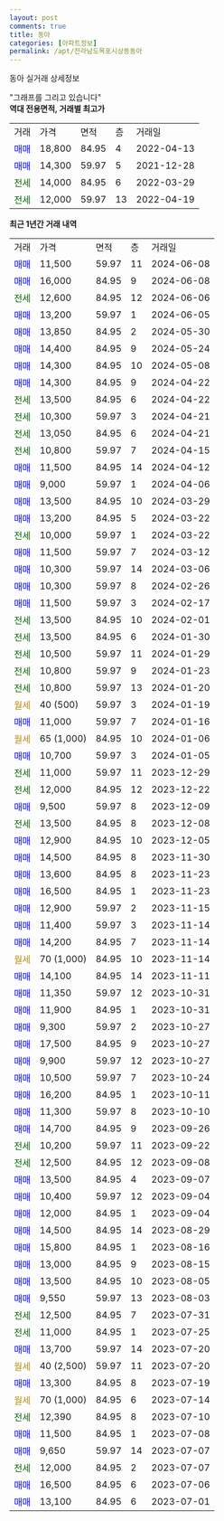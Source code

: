 ```yaml
---
layout: post
comments: true
title: 동아
categories: [아파트정보]
permalink: /apt/전라남도목포시상동동아
---
```


동아 실거래 상세정보

<script type="text/javascript">
  google.charts.load('current', {'packages':['line', 'corechart']});
  google.charts.setOnLoadCallback(drawChart);

  function drawChart() {
    var data = new google.visualization.DataTable();
    data.addColumn('date', '거래일');
    data.addColumn('number', "매매");
    data.addColumn('number', "전세");
    data.addColumn('number', "전매");

    data.addRows([[new Date(Date.parse("2024-06-08")), 11500, null, null], [new Date(Date.parse("2024-06-08")), 16000, null, null], [new Date(Date.parse("2024-06-06")), null, 12600, null], [new Date(Date.parse("2024-06-05")), 13200, null, null], [new Date(Date.parse("2024-05-30")), 13850, null, null], [new Date(Date.parse("2024-05-24")), 14400, null, null], [new Date(Date.parse("2024-05-08")), 14300, null, null], [new Date(Date.parse("2024-04-22")), 14300, null, null], [new Date(Date.parse("2024-04-22")), null, 13500, null], [new Date(Date.parse("2024-04-21")), null, 10300, null], [new Date(Date.parse("2024-04-21")), null, 13050, null], [new Date(Date.parse("2024-04-15")), null, 10800, null], [new Date(Date.parse("2024-04-12")), 11500, null, null], [new Date(Date.parse("2024-04-06")), 9000, null, null], [new Date(Date.parse("2024-03-29")), 13500, null, null], [new Date(Date.parse("2024-03-22")), 13200, null, null], [new Date(Date.parse("2024-03-22")), null, 10000, null], [new Date(Date.parse("2024-03-12")), 11500, null, null], [new Date(Date.parse("2024-03-06")), 10300, null, null], [new Date(Date.parse("2024-02-26")), 10300, null, null], [new Date(Date.parse("2024-02-17")), 11500, null, null], [new Date(Date.parse("2024-02-01")), null, 13500, null], [new Date(Date.parse("2024-01-30")), null, 13500, null], [new Date(Date.parse("2024-01-29")), null, 10500, null], [new Date(Date.parse("2024-01-23")), null, 10800, null], [new Date(Date.parse("2024-01-20")), null, 10800, null], [new Date(Date.parse("2024-01-19")), null, null, null], [new Date(Date.parse("2024-01-16")), 11000, null, null], [new Date(Date.parse("2024-01-06")), null, null, null], [new Date(Date.parse("2024-01-05")), 10700, null, null], [new Date(Date.parse("2023-12-29")), null, 11000, null], [new Date(Date.parse("2023-12-22")), null, 12000, null], [new Date(Date.parse("2023-12-09")), 9500, null, null], [new Date(Date.parse("2023-12-08")), null, 13500, null], [new Date(Date.parse("2023-12-05")), 12900, null, null], [new Date(Date.parse("2023-11-30")), 14500, null, null], [new Date(Date.parse("2023-11-23")), 13600, null, null], [new Date(Date.parse("2023-11-23")), 16500, null, null], [new Date(Date.parse("2023-11-15")), 12900, null, null], [new Date(Date.parse("2023-11-14")), 11400, null, null], [new Date(Date.parse("2023-11-14")), 14200, null, null], [new Date(Date.parse("2023-11-14")), null, null, null], [new Date(Date.parse("2023-11-11")), 14100, null, null], [new Date(Date.parse("2023-10-31")), 11350, null, null], [new Date(Date.parse("2023-10-31")), 11900, null, null], [new Date(Date.parse("2023-10-27")), 9300, null, null], [new Date(Date.parse("2023-10-27")), 17500, null, null], [new Date(Date.parse("2023-10-27")), 9900, null, null], [new Date(Date.parse("2023-10-24")), 10500, null, null], [new Date(Date.parse("2023-10-11")), 16200, null, null], [new Date(Date.parse("2023-10-10")), 11300, null, null], [new Date(Date.parse("2023-09-26")), 14700, null, null], [new Date(Date.parse("2023-09-22")), null, 10200, null], [new Date(Date.parse("2023-09-08")), null, 12500, null], [new Date(Date.parse("2023-09-07")), 13500, null, null], [new Date(Date.parse("2023-09-04")), 10400, null, null], [new Date(Date.parse("2023-09-04")), 12000, null, null], [new Date(Date.parse("2023-08-29")), 14500, null, null], [new Date(Date.parse("2023-08-16")), 15800, null, null], [new Date(Date.parse("2023-08-15")), 13000, null, null], [new Date(Date.parse("2023-08-05")), 13500, null, null], [new Date(Date.parse("2023-08-03")), 9550, null, null], [new Date(Date.parse("2023-07-31")), null, 12500, null], [new Date(Date.parse("2023-07-25")), null, 11000, null], [new Date(Date.parse("2023-07-20")), 13700, null, null], [new Date(Date.parse("2023-07-20")), null, null, null], [new Date(Date.parse("2023-07-19")), 13300, null, null], [new Date(Date.parse("2023-07-14")), null, null, null], [new Date(Date.parse("2023-07-10")), null, 12390, null], [new Date(Date.parse("2023-07-08")), 11500, null, null], [new Date(Date.parse("2023-07-07")), 9650, null, null], [new Date(Date.parse("2023-07-07")), null, 12000, null], [new Date(Date.parse("2023-07-06")), 16500, null, null], [new Date(Date.parse("2023-07-01")), 13100, null, null]]);

    var options = {
      hAxis: {
        format: 'yyyy/MM/dd'
      },    
      lineWidth: 0,
      pointsVisible: true,    
      title: '최근 1년간 유형별 실거래가 분포',
      legend: { position: 'bottom' }
    };

    var formatter = new google.visualization.NumberFormat({pattern:'###,###'} );
    formatter.format(data, 1);
    formatter.format(data, 2);
    
    setTimeout(function() {
        var chart = new google.visualization.LineChart(document.getElementById('columnchart_material'));
        chart.draw(data, (options));
        document.getElementById('loading').style.display = 'none';
    }, 200);
  }
</script>


<div id="loading" style="z-index:20; display: block; margin-left: 0px">"그래프를 그리고 있습니다"</div>
<div id="columnchart_material" style="width: 95%; margin-left: 0px; display: block"></div>
<!-- contents start -->
<b>역대 전용면적, 거래별 최고가</b>
<table class="sortable">
    <tr>
      <td>거래</td>
      <td>가격</td>
      <td>면적</td>
      <td>층</td>
      <td>거래일</td>
    </tr>
        <tr>
          <td><a style="color: blue">매매</a></td>
          <td>18,800</td>
          <td>84.95</td>
          <td>4</td>
          <td>2022-04-13</td>
        </tr>            <tr>
          <td><a style="color: blue">매매</a></td>
          <td>14,300</td>
          <td>59.97</td>
          <td>5</td>
          <td>2021-12-28</td>
        </tr>        
        <tr>
              <td><a style="color: darkgreen">전세</a></td>
              <td>14,000</td>
              <td>84.95</td>
              <td>6</td>
              <td>2022-03-29</td>
            </tr>            <tr>
              <td><a style="color: darkgreen">전세</a></td>
              <td>12,000</td>
              <td>59.97</td>
              <td>13</td>
              <td>2022-04-19</td>
            </tr>        
    
</table>

<b>최근 1년간 거래 내역</b>

<table class="sortable">
    <tr>
      <td>거래</td>
      <td>가격</td>
      <td>면적</td>
      <td>층</td>
      <td>거래일</td>
    </tr>
    <tr>
      <td><a style="color: blue">매매</a></td>
      <td>11,500</td>
      <td>59.97</td>
      <td>11</td>
      <td>2024-06-08</td>
    </tr>          <tr>
      <td><a style="color: blue">매매</a></td>
      <td>16,000</td>
      <td>84.95</td>
      <td>9</td>
      <td>2024-06-08</td>
    </tr>          <tr>
      <td><a style="color: darkgreen">전세</a></td>
      <td>12,600</td>
      <td>84.95</td>
      <td>12</td>
      <td>2024-06-06</td>
    </tr>          <tr>
      <td><a style="color: blue">매매</a></td>
      <td>13,200</td>
      <td>59.97</td>
      <td>1</td>
      <td>2024-06-05</td>
    </tr>          <tr>
      <td><a style="color: blue">매매</a></td>
      <td>13,850</td>
      <td>84.95</td>
      <td>2</td>
      <td>2024-05-30</td>
    </tr>          <tr>
      <td><a style="color: blue">매매</a></td>
      <td>14,400</td>
      <td>84.95</td>
      <td>9</td>
      <td>2024-05-24</td>
    </tr>          <tr>
      <td><a style="color: blue">매매</a></td>
      <td>14,300</td>
      <td>84.95</td>
      <td>10</td>
      <td>2024-05-08</td>
    </tr>          <tr>
      <td><a style="color: blue">매매</a></td>
      <td>14,300</td>
      <td>84.95</td>
      <td>9</td>
      <td>2024-04-22</td>
    </tr>          <tr>
      <td><a style="color: darkgreen">전세</a></td>
      <td>13,500</td>
      <td>84.95</td>
      <td>6</td>
      <td>2024-04-22</td>
    </tr>          <tr>
      <td><a style="color: darkgreen">전세</a></td>
      <td>10,300</td>
      <td>59.97</td>
      <td>3</td>
      <td>2024-04-21</td>
    </tr>          <tr>
      <td><a style="color: darkgreen">전세</a></td>
      <td>13,050</td>
      <td>84.95</td>
      <td>6</td>
      <td>2024-04-21</td>
    </tr>          <tr>
      <td><a style="color: darkgreen">전세</a></td>
      <td>10,800</td>
      <td>59.97</td>
      <td>7</td>
      <td>2024-04-15</td>
    </tr>          <tr>
      <td><a style="color: blue">매매</a></td>
      <td>11,500</td>
      <td>84.95</td>
      <td>14</td>
      <td>2024-04-12</td>
    </tr>          <tr>
      <td><a style="color: blue">매매</a></td>
      <td>9,000</td>
      <td>59.97</td>
      <td>1</td>
      <td>2024-04-06</td>
    </tr>          <tr>
      <td><a style="color: blue">매매</a></td>
      <td>13,500</td>
      <td>84.95</td>
      <td>10</td>
      <td>2024-03-29</td>
    </tr>          <tr>
      <td><a style="color: blue">매매</a></td>
      <td>13,200</td>
      <td>84.95</td>
      <td>5</td>
      <td>2024-03-22</td>
    </tr>          <tr>
      <td><a style="color: darkgreen">전세</a></td>
      <td>10,000</td>
      <td>59.97</td>
      <td>1</td>
      <td>2024-03-22</td>
    </tr>          <tr>
      <td><a style="color: blue">매매</a></td>
      <td>11,500</td>
      <td>59.97</td>
      <td>7</td>
      <td>2024-03-12</td>
    </tr>          <tr>
      <td><a style="color: blue">매매</a></td>
      <td>10,300</td>
      <td>59.97</td>
      <td>14</td>
      <td>2024-03-06</td>
    </tr>          <tr>
      <td><a style="color: blue">매매</a></td>
      <td>10,300</td>
      <td>59.97</td>
      <td>8</td>
      <td>2024-02-26</td>
    </tr>          <tr>
      <td><a style="color: blue">매매</a></td>
      <td>11,500</td>
      <td>59.97</td>
      <td>3</td>
      <td>2024-02-17</td>
    </tr>          <tr>
      <td><a style="color: darkgreen">전세</a></td>
      <td>13,500</td>
      <td>84.95</td>
      <td>10</td>
      <td>2024-02-01</td>
    </tr>          <tr>
      <td><a style="color: darkgreen">전세</a></td>
      <td>13,500</td>
      <td>84.95</td>
      <td>6</td>
      <td>2024-01-30</td>
    </tr>          <tr>
      <td><a style="color: darkgreen">전세</a></td>
      <td>10,500</td>
      <td>59.97</td>
      <td>11</td>
      <td>2024-01-29</td>
    </tr>          <tr>
      <td><a style="color: darkgreen">전세</a></td>
      <td>10,800</td>
      <td>59.97</td>
      <td>9</td>
      <td>2024-01-23</td>
    </tr>          <tr>
      <td><a style="color: darkgreen">전세</a></td>
      <td>10,800</td>
      <td>59.97</td>
      <td>13</td>
      <td>2024-01-20</td>
    </tr>          <tr>
      <td><a style="color: darkgoldenrod">월세</a></td>
      <td>40 (500)</td>
      <td>59.97</td>
      <td>3</td>
      <td>2024-01-19</td>
    </tr>          <tr>
      <td><a style="color: blue">매매</a></td>
      <td>11,000</td>
      <td>59.97</td>
      <td>7</td>
      <td>2024-01-16</td>
    </tr>          <tr>
      <td><a style="color: darkgoldenrod">월세</a></td>
      <td>65 (1,000)</td>
      <td>84.95</td>
      <td>10</td>
      <td>2024-01-06</td>
    </tr>          <tr>
      <td><a style="color: blue">매매</a></td>
      <td>10,700</td>
      <td>59.97</td>
      <td>3</td>
      <td>2024-01-05</td>
    </tr>          <tr>
      <td><a style="color: darkgreen">전세</a></td>
      <td>11,000</td>
      <td>59.97</td>
      <td>11</td>
      <td>2023-12-29</td>
    </tr>          <tr>
      <td><a style="color: darkgreen">전세</a></td>
      <td>12,000</td>
      <td>84.95</td>
      <td>12</td>
      <td>2023-12-22</td>
    </tr>          <tr>
      <td><a style="color: blue">매매</a></td>
      <td>9,500</td>
      <td>59.97</td>
      <td>8</td>
      <td>2023-12-09</td>
    </tr>          <tr>
      <td><a style="color: darkgreen">전세</a></td>
      <td>13,500</td>
      <td>84.95</td>
      <td>8</td>
      <td>2023-12-08</td>
    </tr>          <tr>
      <td><a style="color: blue">매매</a></td>
      <td>12,900</td>
      <td>84.95</td>
      <td>10</td>
      <td>2023-12-05</td>
    </tr>          <tr>
      <td><a style="color: blue">매매</a></td>
      <td>14,500</td>
      <td>84.95</td>
      <td>8</td>
      <td>2023-11-30</td>
    </tr>          <tr>
      <td><a style="color: blue">매매</a></td>
      <td>13,600</td>
      <td>84.95</td>
      <td>8</td>
      <td>2023-11-23</td>
    </tr>          <tr>
      <td><a style="color: blue">매매</a></td>
      <td>16,500</td>
      <td>84.95</td>
      <td>1</td>
      <td>2023-11-23</td>
    </tr>          <tr>
      <td><a style="color: blue">매매</a></td>
      <td>12,900</td>
      <td>59.97</td>
      <td>2</td>
      <td>2023-11-15</td>
    </tr>          <tr>
      <td><a style="color: blue">매매</a></td>
      <td>11,400</td>
      <td>59.97</td>
      <td>3</td>
      <td>2023-11-14</td>
    </tr>          <tr>
      <td><a style="color: blue">매매</a></td>
      <td>14,200</td>
      <td>84.95</td>
      <td>7</td>
      <td>2023-11-14</td>
    </tr>          <tr>
      <td><a style="color: darkgoldenrod">월세</a></td>
      <td>70 (1,000)</td>
      <td>84.95</td>
      <td>10</td>
      <td>2023-11-14</td>
    </tr>          <tr>
      <td><a style="color: blue">매매</a></td>
      <td>14,100</td>
      <td>84.95</td>
      <td>14</td>
      <td>2023-11-11</td>
    </tr>          <tr>
      <td><a style="color: blue">매매</a></td>
      <td>11,350</td>
      <td>59.97</td>
      <td>12</td>
      <td>2023-10-31</td>
    </tr>          <tr>
      <td><a style="color: blue">매매</a></td>
      <td>11,900</td>
      <td>84.95</td>
      <td>1</td>
      <td>2023-10-31</td>
    </tr>          <tr>
      <td><a style="color: blue">매매</a></td>
      <td>9,300</td>
      <td>59.97</td>
      <td>2</td>
      <td>2023-10-27</td>
    </tr>          <tr>
      <td><a style="color: blue">매매</a></td>
      <td>17,500</td>
      <td>84.95</td>
      <td>9</td>
      <td>2023-10-27</td>
    </tr>          <tr>
      <td><a style="color: blue">매매</a></td>
      <td>9,900</td>
      <td>59.97</td>
      <td>12</td>
      <td>2023-10-27</td>
    </tr>          <tr>
      <td><a style="color: blue">매매</a></td>
      <td>10,500</td>
      <td>59.97</td>
      <td>7</td>
      <td>2023-10-24</td>
    </tr>          <tr>
      <td><a style="color: blue">매매</a></td>
      <td>16,200</td>
      <td>84.95</td>
      <td>1</td>
      <td>2023-10-11</td>
    </tr>          <tr>
      <td><a style="color: blue">매매</a></td>
      <td>11,300</td>
      <td>59.97</td>
      <td>8</td>
      <td>2023-10-10</td>
    </tr>          <tr>
      <td><a style="color: blue">매매</a></td>
      <td>14,700</td>
      <td>84.95</td>
      <td>9</td>
      <td>2023-09-26</td>
    </tr>          <tr>
      <td><a style="color: darkgreen">전세</a></td>
      <td>10,200</td>
      <td>59.97</td>
      <td>11</td>
      <td>2023-09-22</td>
    </tr>          <tr>
      <td><a style="color: darkgreen">전세</a></td>
      <td>12,500</td>
      <td>84.95</td>
      <td>12</td>
      <td>2023-09-08</td>
    </tr>          <tr>
      <td><a style="color: blue">매매</a></td>
      <td>13,500</td>
      <td>84.95</td>
      <td>4</td>
      <td>2023-09-07</td>
    </tr>          <tr>
      <td><a style="color: blue">매매</a></td>
      <td>10,400</td>
      <td>59.97</td>
      <td>12</td>
      <td>2023-09-04</td>
    </tr>          <tr>
      <td><a style="color: blue">매매</a></td>
      <td>12,000</td>
      <td>84.95</td>
      <td>1</td>
      <td>2023-09-04</td>
    </tr>          <tr>
      <td><a style="color: blue">매매</a></td>
      <td>14,500</td>
      <td>84.95</td>
      <td>14</td>
      <td>2023-08-29</td>
    </tr>          <tr>
      <td><a style="color: blue">매매</a></td>
      <td>15,800</td>
      <td>84.95</td>
      <td>1</td>
      <td>2023-08-16</td>
    </tr>          <tr>
      <td><a style="color: blue">매매</a></td>
      <td>13,000</td>
      <td>84.95</td>
      <td>9</td>
      <td>2023-08-15</td>
    </tr>          <tr>
      <td><a style="color: blue">매매</a></td>
      <td>13,500</td>
      <td>84.95</td>
      <td>10</td>
      <td>2023-08-05</td>
    </tr>          <tr>
      <td><a style="color: blue">매매</a></td>
      <td>9,550</td>
      <td>59.97</td>
      <td>13</td>
      <td>2023-08-03</td>
    </tr>          <tr>
      <td><a style="color: darkgreen">전세</a></td>
      <td>12,500</td>
      <td>84.95</td>
      <td>7</td>
      <td>2023-07-31</td>
    </tr>          <tr>
      <td><a style="color: darkgreen">전세</a></td>
      <td>11,000</td>
      <td>84.95</td>
      <td>1</td>
      <td>2023-07-25</td>
    </tr>          <tr>
      <td><a style="color: blue">매매</a></td>
      <td>13,700</td>
      <td>59.97</td>
      <td>14</td>
      <td>2023-07-20</td>
    </tr>          <tr>
      <td><a style="color: darkgoldenrod">월세</a></td>
      <td>40 (2,500)</td>
      <td>59.97</td>
      <td>11</td>
      <td>2023-07-20</td>
    </tr>          <tr>
      <td><a style="color: blue">매매</a></td>
      <td>13,300</td>
      <td>84.95</td>
      <td>8</td>
      <td>2023-07-19</td>
    </tr>          <tr>
      <td><a style="color: darkgoldenrod">월세</a></td>
      <td>70 (1,000)</td>
      <td>84.95</td>
      <td>6</td>
      <td>2023-07-14</td>
    </tr>          <tr>
      <td><a style="color: darkgreen">전세</a></td>
      <td>12,390</td>
      <td>84.95</td>
      <td>8</td>
      <td>2023-07-10</td>
    </tr>          <tr>
      <td><a style="color: blue">매매</a></td>
      <td>11,500</td>
      <td>84.95</td>
      <td>1</td>
      <td>2023-07-08</td>
    </tr>          <tr>
      <td><a style="color: blue">매매</a></td>
      <td>9,650</td>
      <td>59.97</td>
      <td>14</td>
      <td>2023-07-07</td>
    </tr>          <tr>
      <td><a style="color: darkgreen">전세</a></td>
      <td>12,000</td>
      <td>84.95</td>
      <td>2</td>
      <td>2023-07-07</td>
    </tr>          <tr>
      <td><a style="color: blue">매매</a></td>
      <td>16,500</td>
      <td>84.95</td>
      <td>6</td>
      <td>2023-07-06</td>
    </tr>          <tr>
      <td><a style="color: blue">매매</a></td>
      <td>13,100</td>
      <td>84.95</td>
      <td>6</td>
      <td>2023-07-01</td>
    </tr>      </table>
<!-- contents end -->    

